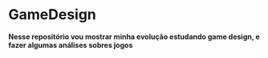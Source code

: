 # GameDesign
<b>Nesse repositório vou mostrar minha evolução estudando game design, e fazer algumas análises sobres jogos</b>
